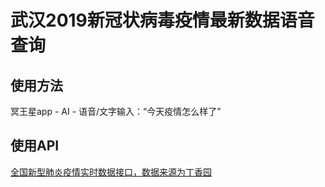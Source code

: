# 武汉2019新冠状病毒疫情最新数据语音查询

## 使用方法
冥王星app - AI - 语音/文字输入：“今天疫情怎么样了”

## 使用API
[全国新型肺炎疫情实时数据接口，数据来源为丁香园](https://lab.isaaclin.cn/nCoV/)
